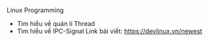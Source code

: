 Linux Programming
- Tìm hiểu về quản lí Thread
- Tìm hiểu về IPC-Signal
  Link bài viết: https://devlinux.vn/newest
